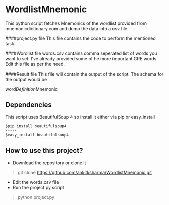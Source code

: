 WordlistMnemonic
================

This python script fetches Mnemonics of the wordlist provided from mnemonicdictionary.com and dump the data into a csv file.

####project.py file
This file contains the code to perform the mentioned task.


####Wordlist file
words.csv contains comma seperated list of words you want to set. I've already provided some of he more important GRE words. Edit this file as per the need.

####Result file
This file will contain the output of the script. The schema for the output would be

word$Definition$Mnemonic

Dependencies
------------
This script uses BeautifulSoup 4 so install it either via pip or easy_install

    $pip install beautifulsoup4
    -----
    $easy_install beautifulsoup4
    
How to use this project?
------------------------
 - Download the repository or clone it

>git clone https://github.com/ankitksharma/WordlistMnemonic.git

 - Edit the words.csv file
 - Run the project.py script

>python project.py

